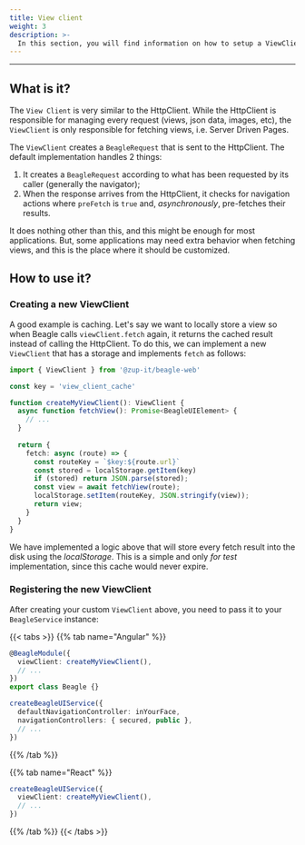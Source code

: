 ```yaml
---
title: View client
weight: 3
description: >-
  In this section, you will find information on how to setup a ViewClient in Beagle Web.
---
```


---

## What is it?

The `View Client` is very similar to the HttpClient. While the HttpClient is responsible for managing every request (views, json data, images, etc), the ``ViewClient`` is only responsible for fetching views, i.e. Server Driven Pages.

The ``ViewClient`` creates a ``BeagleRequest`` that is sent to the HttpClient. The default implementation handles 2 things:

1. It creates a ``BeagleRequest`` according to what has been requested by its caller (generally the navigator);
2. When the response arrives from the HttpClient, it checks for navigation actions where `preFetch` is `true` and, *asynchronously*, pre-fetches their results.

It does nothing other than this, and this might be enough for most applications. But, some applications may need extra behavior when fetching views, and this is the place where it should be customized.

## How to use it?

### Creating a new ViewClient

A good example is caching. Let's say we want to locally store a view so when Beagle calls `viewClient.fetch` again, it returns the cached result instead of calling the HttpClient. To do this, we can implement a new ``ViewClient`` that has a storage and implements `fetch` as follows:

```typescript
import { ViewClient } from '@zup-it/beagle-web'

const key = 'view_client_cache'

function createMyViewClient(): ViewClient {
  async function fetchView(): Promise<BeagleUIElement> {
    // ...
  }
  
  return {
    fetch: async (route) => {
      const routeKey = `$key:${route.url}`
      const stored = localStorage.getItem(key)
      if (stored) return JSON.parse(stored);
      const view = await fetchView(route);
      localStorage.setItem(routeKey, JSON.stringify(view));
      return view;
    }
  }
}
```

We have implemented a logic above that will store every fetch result into the disk using the *localStorage*. This is a simple and only *for test* implementation, since this cache would never expire.

### Registering the new ViewClient

After creating your custom ``ViewClient`` above, you need to pass it to your ``BeagleService`` instance:

{{< tabs >}}
{{% tab name="Angular" %}}

```typescript
@BeagleModule({
  viewClient: createMyViewClient(),
  // ...
})
export class Beagle {}

createBeagleUIService({
  defaultNavigationController: inYourFace,
  navigationControllers: { secured, public },
  // ...
})
```

{{% /tab %}}

{{% tab name="React" %}}

```typescript
createBeagleUIService({
  viewClient: createMyViewClient(),
  // ...
})
```

{{% /tab %}}
{{< /tabs >}}
